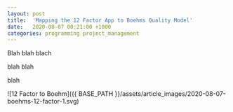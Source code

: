 ```yaml
---
layout: post
title:  'Mapping the 12 Factor App to Boehms Quality Model'
date:   2020-08-07 00:21:00 +1000
categories: programming project_management
---
```


Blah blah blach

blah blah

blah

![12 Factor to Boehm]({{ BASE_PATH }}/assets/article_images/2020-08-07-boehms-12-factor-1.svg)
